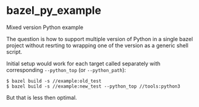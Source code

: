 # bazel_py_example
Mixed version Python example

The question is how to support multiple version of Python in a single bazel project without resrting to wrapping one of the version as a generic shell script.

Initial setup would work for each target called separately with corresponding `--python_top` (or `--python_path`):
  
	$ bazel build -s //example:old_test
	$ bazel build -s //example:new_test --python_top //tools:python3

But that is less then optimal.
